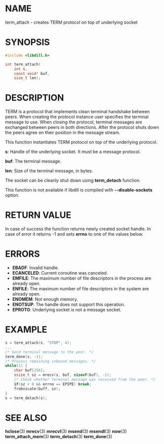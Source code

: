 # NAME

 term_attach - creates TERM protocol on top of underlying socket

# SYNOPSIS

```c
#include <libdill.h>

int term_attach(
    int s,
    const void* buf,
    size_t len);
```

# DESCRIPTION

 TERM is a protocol that implements clean terminal handshake between peers. When creating the protocol instance user specifies the terminal message to use. When closing the protocol, terminal messages are exchanged between peers in both directions. After the protocol shuts down the peers agree on their position in the message stream.

 This function instantiates TERM protocol on top of the underlying protocol.

 **s**: Handle of the underlying socket. It must be a message protocol.

 **buf**: The terminal message.

 **len**: Size of the terminal message, in bytes.

 The socket can be cleanly shut down using **term_detach** function.

 This function is not available if libdill is compiled with **--disable-sockets** option.

# RETURN VALUE

 In case of success the function returns newly created socket handle. In case of error it returns -1 and sets **errno** to one of the values below.

# ERRORS

* **EBADF**: Invalid handle.
* **ECANCELED**: Current coroutine was canceled.
* **EMFILE**: The maximum number of file descriptors in the process are already open.
* **ENFILE**: The maximum number of file descriptors in the system are already open.
* **ENOMEM**: Not enough memory.
* **ENOTSUP**: The handle does not support this operation.
* **EPROTO**: Underlying socket is not a message socket.

# EXAMPLE

```c
s = term_attach(s, "STOP", 4);
...
/* Send terminal message to the peer. */
term_done(s, -1);
/* Process remaining inbound messages. */
while(1) {
    char buf[256];
    ssize_t sz = mrecv(s, buf, sizeof(buf), -1);
    /* Check whether terminal message was received from the peer. */
    if(sz < 0 && errno == EPIPE) break;
    frobnicate(buff, sz);
}
s = term_detach(s);
```

# SEE ALSO

 **hclose**(3) **mrecv**(3) **mrecvl**(3) **msend**(3) **msendl**(3) **now**(3) **term_attach_mem**(3) **term_detach**(3) **term_done**(3) 

